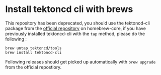 # Install tektoncd cli with brews

This repository has been deprecated, you should use the tektoncd-cli package
from the [official repository](https://formulae.brew.sh/formula/tektoncd-cli) on
homebrew-core, if you have previously installed tektoncd-cli with the `tap`
method, please do the following :


```shell
brew untap tektoncd/tools
brew install tektoncd-cli

```

Following releases should get picked up automatically with `brew upgrade` from the official repostiory.
